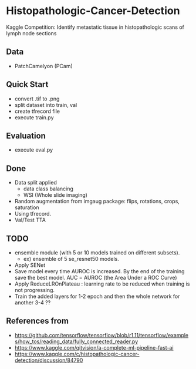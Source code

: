 # Histopathologic-Cancer-Detection
Kaggle Competition: Identify metastatic tissue in histopathologic scans of lymph node sections

## Data
- PatchCamelyon (PCam)

## Quick Start
- convert .tif to .png
- split dataset into train, val
- create tfrecord file
- execute train.py

## Evaluation
- execute eval.py

## Done
- Data split applied
  - data class balancing
  - WSI (Whole slide imaging)
- Random augmentation from imgaug package: flips, rotations, crops, saturation
- Using tfrecord.
- Val/Test TTA

## TODO 
- ensemble module (with 5 or 10 models trained on different subsets).
  - ex) ensemble of 5 se_resnet50 models.
- Apply SENet
- Save model every time AUROC is increased. By the end of the training save the best model.
  AUC = AUROC (the Area Under a ROC Curve)
- Apply ReduceLROnPlateau
    : learning rate to be reduced when training is not progressing.
- Train the added layers for 1-2 epoch and then the whole network for another 3-4 ??

## References from
- https://github.com/tensorflow/tensorflow/blob/r1.11/tensorflow/examples/how_tos/reading_data/fully_connected_reader.py
- https://www.kaggle.com/qitvision/a-complete-ml-pipeline-fast-ai
- https://www.kaggle.com/c/histopathologic-cancer-detection/discussion/84790
